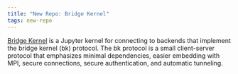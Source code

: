 ```yaml
---
title: "New Repo: Bridge Kernel"
tags: new-repo
---
```


[Bridge Kernel](https://github.com/LLNL/bridge-kernel) is a Jupyter kernel for connecting to backends that implement the bridge kernel (bk) protocol. The bk protocol is a small client-server protocol that emphasizes minimal dependencies, easier embedding with MPI, secure connections, secure authentication, and automatic tunneling.
